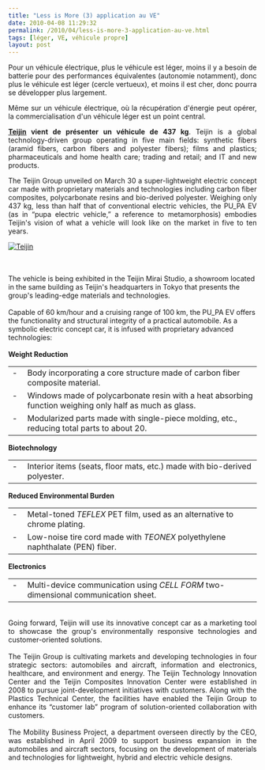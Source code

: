 ```yaml
---
title: "Less is More (3) application au VE"
date: 2010-04-08 11:29:32
permalink: /2010/04/less-is-more-3-application-au-ve.html
tags: [léger, VE, véhicule propre]
layout: post
---
```


<p style="text-align: justify">Pour un véhicule électrique, plus le véhicule est léger, moins il y a besoin de batterie pour des performances équivalentes (autonomie notamment), donc plus le véhicule est léger (cercle vertueux), et moins il est cher, donc pourra se développer plus largement.</p> <p style="text-align: justify">Même sur un véhicule électrique, où la récupération d'énergie peut opérer, la commercialisation d'un véhicule léger est un point central. </p> <p style="text-align: justify"><strong><span style="text-decoration: underline"><a href="http://www.teijin.co.jp/english/news/2010/ebd100330.html" target="_blank">Teijin</a></span> vient de présenter un véhicule de 437 kg</strong>. Teijin is a global technology-driven group operating in five main fields: synthetic fibers (aramid fibers, carbon fibers and polyester fibers); films and plastics; pharmaceuticals and home health care; trading and retail; and IT and new products.</p> <p style="text-align: justify">The Teijin Group unveiled on March 30 a super-lightweight electric concept car made with proprietary materials and technologies including carbon fiber composites, polycarbonate resins and bio-derived polyester. Weighing only 437 kg, less than half that of conventional electric vehicles, the PU_PA EV (as in “pupa electric vehicle,” a reference to metamorphosis) embodies Teijin's vision of what a vehicle will look like on the market in five to ten years.</p> <p style="text-align: justify"><a href="https://gabrielplassat.github.io/transportsdufutur/wp-content/uploads/sites/6/old/6a0120a66d2ad4970b0133ec8a7fa3970b-pi.jpg" rel="lightbox"><img alt="Teijin" border="0" class="asset asset-image at-xid-6a0120a66d2ad4970b0133ec8a7fa3970b " src="/wp-content/uploads/sites/6/old/6a0120a66d2ad4970b0133ec8a7fa3970b-500pi.jpg" title="Teijin" /></a> <br /> </p> <p style="text-align: justify"> </p>  <!--more--> <br /><br />The vehicle is being exhibited in the Teijin Mirai Studio, a showroom located in the same building as Teijin's headquarters in Tokyo that presents the group's leading-edge materials and technologies.<br /><br />Capable of 60 km/hour and a cruising range of 100 km, the PU_PA EV offers the functionality and structural integrity of a practical automobile. As a symbolic electric concept car, it is infused with proprietary advanced technologies:<br /><br /><strong>Weight Reduction</strong> <p style="text-align: justify"> <table> <tbody> <tr> <td nowrap="noWrap" valign="top">- </td> <td>Body incorporating a core structure made of carbon fiber composite material.</td></tr> <tr> <td nowrap="noWrap" valign="top">- </td> <td>Windows made of polycarbonate resin with a heat absorbing function weighing only half as much as glass.</td></tr> <tr> <td nowrap="noWrap" valign="top">- </td> <td>Modularized parts made with single-piece molding, etc., reducing total parts to about 20.</td></tr></tbody></table></p> <p style="text-align: justify"><strong>Biotechnology</strong></p> <p style="text-align: justify"> <table> <tbody> <tr> <td nowrap="noWrap" valign="top">- </td> <td>Interior items (seats, floor mats, etc.) made with bio-derived polyester.</td></tr></tbody></table></p> <p style="text-align: justify"><strong>Reduced Environmental Burden</strong></p> <p style="text-align: justify"> <table> <tbody> <tr> <td nowrap="noWrap" valign="top">- </td> <td>Metal-toned <em>TEFLEX</em> PET film, used as an alternative to chrome plating.</td></tr> <tr> <td nowrap="noWrap" valign="top">- </td> <td>Low-noise tire cord made with <em>TEONEX</em> polyethylene naphthalate (PEN) fiber.</td></tr></tbody></table></p> <p style="text-align: justify"><strong>Electronics</strong></p> <p style="text-align: justify"> <table> <tbody> <tr> <td nowrap="noWrap" valign="top">- </td> <td>Multi-device communication using <em>CELL FORM</em> two-dimensional communication sheet.</td></tr></tbody></table></p> <p style="text-align: justify"><br />Going forward, Teijin will use its innovative concept car as a marketing tool to showcase the group's environmentally responsive technologies and customer-oriented solutions.<br /><br />The Teijin Group is cultivating markets and developing technologies in four strategic sectors: automobiles and aircraft, information and electronics, healthcare, and environment and energy. The Teijin Technology Innovation Center and the Teijin Composites Innovation Center were established in 2008 to pursue joint-development initiatives with customers. Along with the Plastics Technical Center, the facilities have enabled the Teijin Group to enhance its “customer lab” program of solution-oriented collaboration with customers.<br /><br />The Mobility Business Project, a department overseen directly by the CEO, was established in April 2009 to support business expansion in the automobiles and aircraft sectors, focusing on the development of materials and technologies for lightweight, hybrid and electric vehicle designs.<br /></p> <p style="text-align: justify"> </p>
